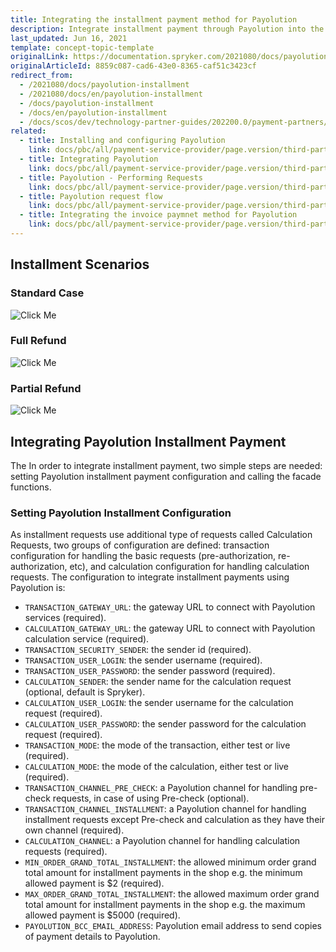 ```yaml
---
title: Integrating the installment payment method for Payolution
description: Integrate installment payment through Payolution into the Spryker-based shop.
last_updated: Jun 16, 2021
template: concept-topic-template
originalLink: https://documentation.spryker.com/2021080/docs/payolution-installment
originalArticleId: 8859c087-cad6-43e0-8365-caf51c3423cf
redirect_from:
  - /2021080/docs/payolution-installment
  - /2021080/docs/en/payolution-installment
  - /docs/payolution-installment
  - /docs/en/payolution-installment
  - /docs/scos/dev/technology-partner-guides/202200.0/payment-partners/payolution/integrating-the-installment-payment-method-for-payolution.html
related:
  - title: Installing and configuring Payolution
    link: docs/pbc/all/payment-service-provider/page.version/third-party-integrations/payolution/install-and-configure-payolution.html
  - title: Integrating Payolution
    link: docs/pbc/all/payment-service-provider/page.version/third-party-integrations/payolution/integrate-payolution.html
  - title: Payolution - Performing Requests
    link: docs/pbc/all/payment-service-provider/page.version/third-party-integrations/payolution/payolution-performing-requests.html
  - title: Payolution request flow
    link: docs/pbc/all/payment-service-provider/page.version/third-party-integrations/payolution/payolution-request-flow.html
  - title: Integrating the invoice paymnet method for Payolution
    link: docs/pbc/all/payment-service-provider/page.version/third-party-integrations/payolution/integrate-the-invoice-payment-method-for-payolution.html
---
```


## Installment Scenarios

### Standard Case

![Click Me](https://spryker.s3.eu-central-1.amazonaws.com/docs/Technology+Partners/Payment+Partners/Payolution/payolution-installment-standard-case.png)

### Full Refund

![Click Me](https://spryker.s3.eu-central-1.amazonaws.com/docs/Technology+Partners/Payment+Partners/Payolution/payolution-installment-fullrefund-case.png)

### Partial Refund

![Click Me](https://spryker.s3.eu-central-1.amazonaws.com/docs/Technology+Partners/Payment+Partners/Payolution/payolution-installment-partialrefund-case.png)

## Integrating Payolution Installment Payment

The In order to integrate installment payment, two simple steps are needed: setting Payolution installment payment configuration and calling the facade functions.

### Setting Payolution Installment Configuration

As installment requests use additional type of requests called Calculation Requests, two groups of configuration are defined: transaction configuration for handling the basic requests (pre-authorization, re-authorization, etc), and calculation configuration for handling calculation requests. The configuration to integrate installment payments using Payolution is:
* `TRANSACTION_GATEWAY_URL`: the gateway URL to connect with Payolution services (required).
* `CALCULATION_GATEWAY_URL`: the gateway URL to connect with Payolution calculation service (required).
* `TRANSACTION_SECURITY_SENDER`: the sender id (required).
* `TRANSACTION_USER_LOGIN`: the sender username (required).
* `TRANSACTION_USER_PASSWORD`: the sender password (required).
* `CALCULATION_SENDER`: the sender name for the calculation request (optional, default is Spryker).
* `CALCULATION_USER_LOGIN`: the sender username for the calculation request (required).
* `CALCULATION_USER_PASSWORD`: the sender password for the calculation request (required).
* `TRANSACTION_MODE`: the mode of the transaction, either test or live (required).
* `CALCULATION_MODE`: the mode of the calculation, either test or live (required).
* `TRANSACTION_CHANNEL_PRE_CHECK`: a Payolution channel for handling pre-check requests, in case of using Pre-check (optional).
* `TRANSACTION_CHANNEL_INSTALLMENT`: a Payolution channel for handling installment requests except Pre-check and calculation as they have their own channel (required).
* `CALCULATION_CHANNEL`: a Payolution channel for handling calculation requests (required).
* `MIN_ORDER_GRAND_TOTAL_INSTALLMENT`: the allowed minimum order grand total amount for installment payments in the shop e.g. the minimum allowed payment is $2 (required).
* `MAX_ORDER_GRAND_TOTAL_INSTALLMENT`: the allowed maximum order grand total amount for installment payments in the shop e.g. the maximum allowed payment is $5000 (required).
* `PAYOLUTION_BCC_EMAIL_ADDRESS`: Payolution email address to send copies of payment details to Payolution.
